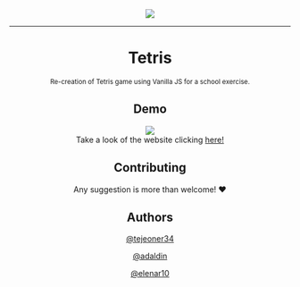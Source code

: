 <div id="header" align="center">
  <img src="https://user-images.githubusercontent.com/18453013/192013441-a19d486a-8983-48fb-a6cf-d03df1556bb8.gif"/>
</div>

--------------------------------------------------
<div id="nav" align="center">
  <h1>Tetris</h1>
   <small>Re-creation of Tetris game using Vanilla JS for a school exercise.</small>
</div>

<div id="section" align="center">
  <h2>Demo</h2>
   <img src="https://user-images.githubusercontent.com/18453013/192016990-c6d93bab-828d-4e19-b825-0e6c0e5f018c.gif"/>
  <br>
  Take a look of the website clicking <a href="https://tetrispractice.netlify.app">here!</a>
</div>

<div id="section" align="center">
  <h2>Contributing</h2>
 Any suggestion is more than welcome! ❤️
</div>

<div id="section" align="center">
  <h2>Authors</h2>
    <p><a href="https://github.com/tejeoner34">@tejeoner34</a></p>
    <p><a href="https://github.com/adaldin">@adaldin</a></p>
    <p><a href="https://github.com/elenar10">@elenar10</a></p>
</div>




